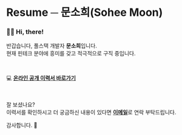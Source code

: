 # Resume ─ 문소희(Sohee Moon)

### 👋🏻 Hi, there!

반갑습니다, 풀스택 개발자 **문소희**입니다.  
현재 핀테크 분야에 흥미를 갖고 적극적으로 구직 중입니다.

<br>

💻 [**온라인 공개 이력서 바로가기**](https://soheetech.github.io/resume/)

<br>

잘 보셨나요?  
이력서를 확인하시고 더 궁금하신 내용이 있다면 [**이메일**](mailto:soheetech@gmail.com)로 연락 부탁드립니다.

감사합니다. 🤗
